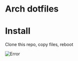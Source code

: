 # Arch dotfiles

# Install
Clone this repo, copy files, reboot

![Error](https://github.com/RishiKakade/dotfiles/Pictures/setup.png)
